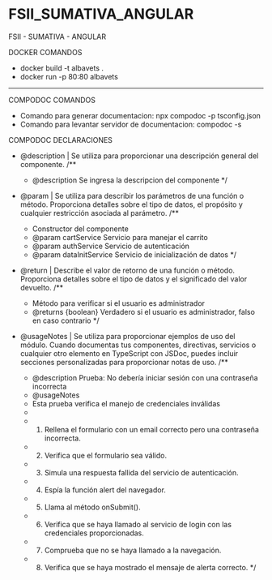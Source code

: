 # FSII_SUMATIVA_ANGULAR
FSII - SUMATIVA - ANGULAR

DOCKER COMANDOS
- docker build -t albavets .
- docker run -p 80:80 albavets

--------------------------------------------------------------------------

COMPODOC COMANDOS
- Comando para generar documentacion: npx compodoc -p tsconfig.json
- Comando para levantar servidor de documentacion: compodoc -s

COMPODOC DECLARACIONES
- @description | Se utiliza para proporcionar una descripción general del componente.
    /**
    * @description Se ingresa la descripcion del componente
    */

- @param | Se utiliza para describir los parámetros de una función o método. Proporciona detalles sobre el tipo de datos, el propósito y cualquier restricción asociada al parámetro.
    /**
   * Constructor del componente
   * @param cartService Servicio para manejar el carrito
   * @param authService Servicio de autenticación
   * @param dataInitService Servicio de inicialización de datos
   */

- @return | Describe el valor de retorno de una función o método. Proporciona detalles sobre el tipo de datos y el significado del valor devuelto.
  /**
   * Método para verificar si el usuario es administrador
   * @returns {boolean} Verdadero si el usuario es administrador, falso en caso contrario
   */

- @usageNotes | Se utiliza para proporcionar ejemplos de uso del módulo. Cuando documentas tus componentes, directivas, servicios o cualquier otro elemento en TypeScript con JSDoc, puedes incluir secciones personalizadas para proporcionar notas de uso.
  /**
   * @description Prueba: No debería iniciar sesión con una contraseña incorrecta
   * @usageNotes 
   * Esta prueba verifica el manejo de credenciales inválidas
   * 
   * 1. Rellena el formulario con un email correcto pero una contraseña incorrecta.
   * 2. Verifica que el formulario sea válido.
   * 3. Simula una respuesta fallida del servicio de autenticación.
   * 4. Espía la función alert del navegador.
   * 5. Llama al método onSubmit().
   * 6. Verifica que se haya llamado al servicio de login con las credenciales proporcionadas.
   * 7. Comprueba que no se haya llamado a la navegación.
   * 8. Verifica que se haya mostrado el mensaje de alerta correcto.
  */
